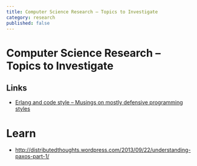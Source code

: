```yaml
---
title: Computer Science Research – Topics to Investigate
category: research
published: false
---
```


Computer Science Research – Topics to Investigate
=================================================

Links
-----

* [Erlang and code style – Musings on mostly defensive programming styles](https://medium.com/p/b5936dceb5e4)

Learn
=====

* http://distributedthoughts.wordpress.com/2013/09/22/understanding-paxos-part-1/


